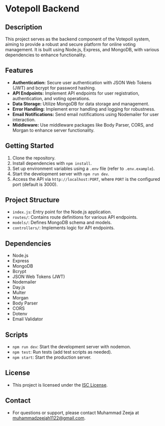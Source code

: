 # Votepoll Backend

## Description

This project serves as the backend component of the Votepoll system, aiming to provide a robust and secure platform for online voting management. It is built using Node.js, Express, and MongoDB, with various dependencies to enhance functionality.

## Features

- **Authentication:** Secure user authentication with JSON Web Tokens (JWT) and bcrypt for password hashing.
- **API Endpoints:** Implement API endpoints for user registration, authentication, and voting operations.
- **Data Storage:** Utilize MongoDB for data storage and management.
- **Error Handling:** Implement error handling and logging for robustness.
- **Email Notifications:** Send email notifications using Nodemailer for user interaction.
- **Middleware:** Use middleware packages like Body Parser, CORS, and Morgan to enhance server functionality.

## Getting Started

1. Clone the repository.
2. Install dependencies with `npm install`.
3. Set up environment variables using a `.env` file (refer to `.env.example`).
4. Start the development server with `npm run dev`.
5. Access the API via `http://localhost:PORT`, where `PORT` is the configured port (default is 3000).

## Project Structure

- `index.js`: Entry point for the Node.js application.
- `routes/`: Contains route definitions for various API endpoints.
- `models/`: Defines MongoDB schema and models.
- `controllers/`: Implements logic for API endpoints.

## Dependencies

- Node.js
- Express
- MongoDB
- Bcrypt
- JSON Web Tokens (JWT)
- Nodemailer
- Day.js
- Multer
- Morgan
- Body Parser
- CORS
- Dotenv
- Email Validator

## Scripts

- `npm run dev`: Start the development server with nodemon.
- `npm test`: Run tests (add test scripts as needed).
- `npm start`: Start the production server.

## License

- This project is licensed under the [ISC License](LICENSE).

## Contact

- For questions or support, please contact Muhammad Zeeja at muhammadzeejah1122@gmail.com.
